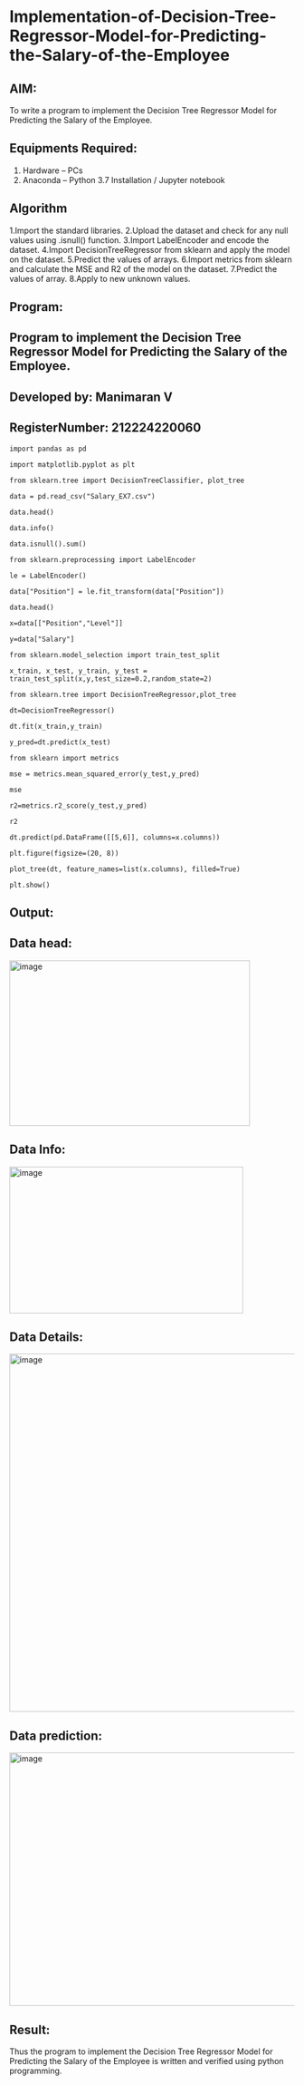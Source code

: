 # Implementation-of-Decision-Tree-Regressor-Model-for-Predicting-the-Salary-of-the-Employee

## AIM:
To write a program to implement the Decision Tree Regressor Model for Predicting the Salary of the Employee.

## Equipments Required:
1. Hardware – PCs
2. Anaconda – Python 3.7 Installation / Jupyter notebook

## Algorithm
1.Import the standard libraries. 2.Upload the dataset and check for any null values using .isnull() function. 3.Import LabelEncoder and encode the dataset. 4.Import DecisionTreeRegressor from sklearn and apply the model on the dataset. 5.Predict the values of arrays. 6.Import metrics from sklearn and calculate the MSE and R2 of the model on the dataset. 7.Predict the values of array. 8.Apply to new unknown values. 

## Program:


## Program to implement the Decision Tree Regressor Model for Predicting the Salary of the Employee.
## Developed by: Manimaran V
## RegisterNumber:  212224220060


```
import pandas as pd

import matplotlib.pyplot as plt

from sklearn.tree import DecisionTreeClassifier, plot_tree

data = pd.read_csv("Salary_EX7.csv")

data.head()

data.info()

data.isnull().sum()

from sklearn.preprocessing import LabelEncoder

le = LabelEncoder()

data["Position"] = le.fit_transform(data["Position"])

data.head()

x=data[["Position","Level"]]

y=data["Salary"]

from sklearn.model_selection import train_test_split

x_train, x_test, y_train, y_test = train_test_split(x,y,test_size=0.2,random_state=2)

from sklearn.tree import DecisionTreeRegressor,plot_tree

dt=DecisionTreeRegressor()

dt.fit(x_train,y_train)

y_pred=dt.predict(x_test)

from sklearn import metrics

mse = metrics.mean_squared_error(y_test,y_pred)

mse

r2=metrics.r2_score(y_test,y_pred)

r2

dt.predict(pd.DataFrame([[5,6]], columns=x.columns))

plt.figure(figsize=(20, 8))

plot_tree(dt, feature_names=list(x.columns), filled=True)

plt.show()
```

## Output:
## Data head:
<img width="425" height="292" alt="image" src="https://github.com/user-attachments/assets/cb6357eb-4b5a-47a1-bede-7832c1816411" />

## Data Info:
<img width="413" height="259" alt="image" src="https://github.com/user-attachments/assets/8a1f6b6c-36b5-4b81-8c17-009a813f7d5a" />

## Data Details:
<img width="525" height="632" alt="image" src="https://github.com/user-attachments/assets/d9d09149-8831-481f-8d27-5efcdb6b5755" />

## Data prediction:
<img width="1218" height="447" alt="image" src="https://github.com/user-attachments/assets/d0dfda23-b69a-4b16-adf7-8c02f89da9e4" />








## Result:
Thus the program to implement the Decision Tree Regressor Model for Predicting the Salary of the Employee is written and verified using python programming.
